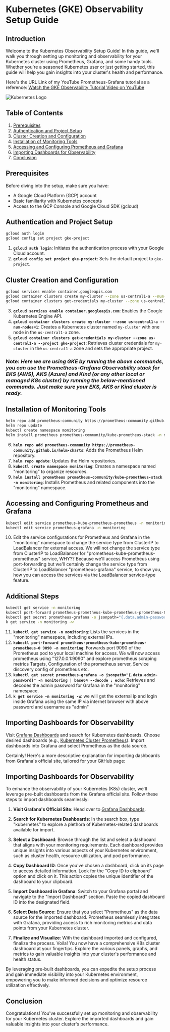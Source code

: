 


# Kubernetes (GKE) Observability Setup Guide

## Introduction

Welcome to the Kubernetes Observability Setup Guide! In this guide, we'll walk you through setting up monitoring and observability for your Kubernetes cluster using Prometheus, Grafana, and some handy tools. Whether you're a seasoned Kubernetes user or just getting started, this guide will help you gain insights into your cluster's health and performance.


Here's the URL Link of my YouTube Prometheus-Grafana tutorial as a reference: [Watch the GKE Observability Tutorial Video on YouTube](https://www.youtube.com/watch?v=_6DLJnLOwc8)


![Kubernetes Logo](https://media.licdn.com/dms/image/C5612AQFqPzlOaOvwbw/article-cover_image-shrink_720_1280/0/1606979524095?e=1716422400&v=beta&t=fS9U_3WFoBEaCUd9-UYd--iR96_OSotTk5ZasxhmFDY)

## Table of Contents

1. [Prerequisites](#prerequisites)
2. [Authentication and Project Setup](#authentication-and-project-setup)
3. [Cluster Creation and Configuration](#cluster-creation-and-configuration)
4. [Installation of Monitoring Tools](#installation-of-monitoring-tools)
5. [Accessing and Configuring Prometheus and Grafana](#accessing-and-configuring-prometheus-and-grafana)
6. [Importing Dashboards for Observability](#importing-dashboards-for-observability)
7. [Conclusion](#conclusion)

## Prerequisites

Before diving into the setup, make sure you have:

- A Google Cloud Platform (GCP) account
- Basic familiarity with Kubernetes concepts
- Access to the GCP Console and Google Cloud SDK (gcloud)

## Authentication and Project Setup

```bash
gcloud auth login
gcloud config set project gke-project
```

1. **`gcloud auth login`**: Initiates the authentication process with your Google Cloud account.
2. **`gcloud config set project gke-project`**: Sets the default project to `gke-project`.

## Cluster Creation and Configuration

```bash
gcloud services enable container.googleapis.com
gcloud container clusters create my-cluster --zone us-central1-a --num-nodes=1
gcloud container clusters get-credentials my-cluster --zone us-central1-a --project gke-project
```

3. **`gcloud services enable container.googleapis.com`**: Enables the Google Kubernetes Engine API.
4. **`gcloud container clusters create my-cluster --zone us-central1-a --num-nodes=1`**: Creates a Kubernetes cluster named `my-cluster` with one node in the `us-central1-a` zone.
5. **`gcloud container clusters get-credentials my-cluster --zone us-central1-a --project gke-project`**: Retrieves cluster credentials for `my-cluster` in the `us-central1-a` zone and sets the appropriate project.


### **Note: _Here we are using GKE by running the above commands, you can use the Prometheus-Grafana Observability stack for EKS (AWS), AKS (Azure) and Kind (or any other local or managed K8s cluster) by running the below-mentioned commands. Just make sure your EKS, AKS or Kind cluster is ready._** 

## Installation of Monitoring Tools

```bash
helm repo add prometheus-community https://prometheus-community.github.io/helm-charts
helm repo update
kubectl create namespace monitoring
helm install prometheus prometheus-community/kube-prometheus-stack -n monitoring
```

6. **`helm repo add prometheus-community https://prometheus-community.github.io/helm-charts`**: Adds the Prometheus Helm repository.
7. **`helm repo update`**: Updates the Helm repositories.
8. **`kubectl create namespace monitoring`**: Creates a namespace named "monitoring" to organize resources.
9. **`helm install prometheus prometheus-community/kube-prometheus-stack -n monitoring`**: Installs Prometheus and related components into the "monitoring" namespace.

## Accessing and Configuring Prometheus and Grafana

```bash
kubectl edit service prometheus-kube-prometheus-prometheus -n monitoring
kubectl edit service prometheus-grafana -n monitoring
```

10. Edit the service configurations for Prometheus and Grafana in the "monitoring" namespace to change the service type from ClusterIP to LoadBalancer for external access.
    We will not change the service type from ClusterIP to LoadBalancer for "prometheus-kube-prometheus-prometheus" service, WHY?? Because we'll access Prometheus using port-forwarding but we'll
    certainly change the service type from ClusterIP to LoadBalancer "prometheus-grafana" service, to show you, how you can access the services via the LoadBalancer service-type feature.

## Additional Steps

```bash
kubectl get service -n monitoring
kubectl port-forward prometheus-prometheus-kube-prometheus-prometheus-0 9090 -n monitoring
kubectl get secret prometheus-grafana -o jsonpath="{.data.admin-password}" -n monitoring | base64 --decode ; echo
k get service -n monitoring -w
```

11. **`kubectl get service -n monitoring`**: Lists the services in the "monitoring" namespace, including external IPs.
12. **`kubectl port-forward prometheus-prometheus-kube-prometheus-prometheus-0 9090 -n monitoring`**: Forwards port 9090 of the Prometheus pod to your local machine for access. 
We will now access prometheus using "127.0.0.1:9090" and explore prometheus scraping metrics Targets, Configuration of the prometheus server, Service discovery config of prometheus etc.
13. **`kubectl get secret prometheus-grafana -o jsonpath="{.data.admin-password}" -n monitoring | base64 --decode ; echo`**: Retrieves and decodes the admin password for Grafana in the "monitoring" namespace.
14. **`k get service -n monitoring -w`**: we will get the external ip and login inside Grafana using the same IP via internet browser with above password and username as "admin"

## Importing Dashboards for Observability

Visit [Grafana Dashboards](https://grafana.com/grafana/dashboards/) and search for Kubernetes dashboards. Choose desired dashboards (e.g., [Kubernetes Cluster Prometheus](https://grafana.com/grafana/dashboards/6417-kubernetes-cluster-prometheus/)). Import dashboards into Grafana and select Prometheus as the data source.

Certainly! Here's a more descriptive explanation for importing dashboards from Grafana's official site, tailored for your GitHub page:

## Importing Dashboards for Observability

To enhance the observability of your Kubernetes (K8s) cluster, we'll leverage pre-built dashboards from the Grafana official site. Follow these steps to import dashboards seamlessly:

1. **Visit Grafana's Official Site**: Head over to [Grafana Dashboards](https://grafana.com/grafana/dashboards/).

2. **Search for Kubernetes Dashboards**: In the search box, type "kubernetes" to explore a plethora of Kubernetes-related dashboards available for import.

3. **Select a Dashboard**: Browse through the list and select a dashboard that aligns with your monitoring requirements. Each dashboard provides unique insights into various aspects of your Kubernetes environment, such as cluster health, resource utilization, and pod performance.

4. **Copy Dashboard ID**: Once you've chosen a dashboard, click on its page to access detailed information. Look for the "Copy ID to clipboard" option and click on it. This action copies the unique identifier of the dashboard to your clipboard.

5. **Import Dashboard in Grafana**: Switch to your Grafana portal and navigate to the "Import Dashboard" section. Paste the copied dashboard ID into the designated field.

6. **Select Data Source**: Ensure that you select "Prometheus" as the data source for the imported dashboard. Prometheus seamlessly integrates with Grafana, providing access to rich monitoring metrics and data points from your Kubernetes cluster.

7. **Finalize and Visualize**: With the dashboard imported and configured, finalize the process. Voila! You now have a comprehensive K8s cluster dashboard at your fingertips. Explore the various panels, graphs, and metrics to gain valuable insights into your cluster's performance and health status.

By leveraging pre-built dashboards, you can expedite the setup process and gain immediate visibility into your Kubernetes environment, empowering you to make informed decisions and optimize resource utilization effectively.


## Conclusion

Congratulations! You've successfully set up monitoring and observability for your Kubernetes cluster. Explore the imported dashboards and gain valuable insights into your cluster's performance.


